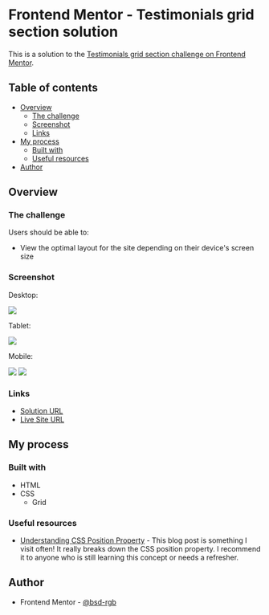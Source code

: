 # Frontend Mentor - Testimonials grid section solution

This is a solution to the [Testimonials grid section challenge on Frontend Mentor](https://www.frontendmentor.io/challenges/testimonials-grid-section-Nnw6J7Un7).

## Table of contents

- [Overview](#overview)
  - [The challenge](#the-challenge)
  - [Screenshot](#screenshot)
  - [Links](#links)
- [My process](#my-process)
  - [Built with](#built-with)
  - [Useful resources](#useful-resources)
- [Author](#author)

## Overview

### The challenge

Users should be able to:

- View the optimal layout for the site depending on their device's screen size

### Screenshot

Desktop:

![](./images/testimonialGrid-desktop.png)

Tablet:

![](./images/testimonialGrid-tablet.png)

Mobile:

![](./images/testimonialGrid-mobile0.png)
![](./images/testimonialGrid-mobile1.png)

### Links

- [Solution URL](https://github.com/bsd-rgb/Testimonial-Grid-Section)
- [Live Site URL](https://bsd-rgb.github.io/Testimonial-Grid-Section/)

## My process

### Built with

- HTML
- CSS
  - Grid

### Useful resources

- [Understanding CSS Position Property](https://www.peterlunch.com/blog/understanding-the-css-position-property) - This blog post is something I visit often! It really breaks down the CSS position property. I recommend it to anyone who is still learning this concept or needs a refresher.

## Author

- Frontend Mentor - [@bsd-rgb](https://www.frontendmentor.io/profile/bsd-rgb)
